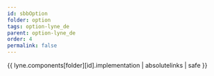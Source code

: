 ```yaml
---
id: sbbOption
folder: option
tags: option-lyne_de
parent: option-lyne_de
order: 4
permalink: false  
---
```

{{ lyne.components[folder][id].implementation | absolutelinks | safe }}


